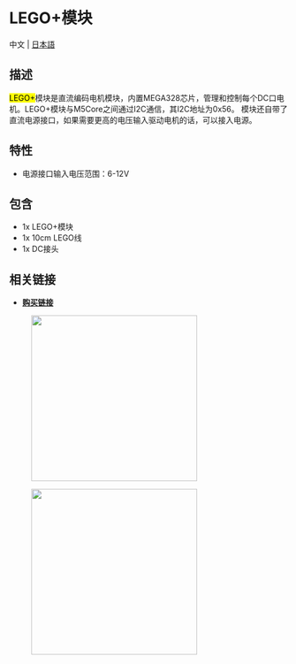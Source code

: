 # LEGO+模块

中文 |<!-- [English](/en/product_documents/modules/module_lego_plus) | --> [日本語](ja/product_documents/modules/module_lego_plus)

## 描述

<mark>LEGO+</mark>模块是直流编码电机模块，内置MEGA328芯片，管理和控制每个DC口电机。LEGO+模块与M5Core之间通过I2C通信，其I2C地址为0x56。
模块还自带了直流电源接口，如果需要更高的电压输入驱动电机的话，可以接入电源。

## 特性

-  电源接口输入电压范围：6-12V

## 包含

-  1x LEGO+模块
-  1x 10cm LEGO线
-  1x DC接头

## 相关链接

<!-- - **[原理图](https://m5stack.com)** -->
<!-- - **[例程](https://github.com/m5stack/M5Stack/tree/master/examples/Modules/Lora)** -->
- **[购买链接](https://www.aliexpress.com/store/product/M5Stack-New-LEGO-Module-MEGA328-Inside-4-Channels-DC-Encoder-Motor-with-10cm-Motor-and-DC/3226069_32961587834.html?spm=a2g1y.12024536.productList_5885013.subject_3)**

<figure>
    <img src="assets/img/product_pics/modules/lego+_01.jpg" height="300" width="300">
</figure>

<figure>
    <img src="assets/img/product_pics/modules/lego+_02.jpg" height="300" width="300">
</figure>
